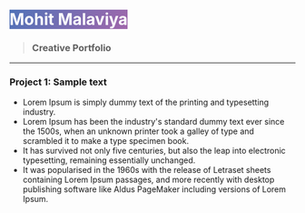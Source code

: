 # <span style="color:white;background-image:linear-gradient(120deg,#5073B8,#A067AB)"> Mohit Malaviya 
> ### Creative Portfolio
***
### Project 1: Sample text

- Lorem Ipsum is simply dummy text of the printing and typesetting industry.
- Lorem Ipsum has been the industry's standard dummy text ever since the 1500s, when an unknown printer took a galley of type and scrambled it to make a type specimen book.
- It has survived not only five centuries, but also the leap into electronic typesetting, remaining essentially unchanged. 
- It was popularised in the 1960s with the release of Letraset sheets containing Lorem Ipsum passages, and more recently with desktop publishing software like Aldus PageMaker including versions of Lorem Ipsum.</span>
